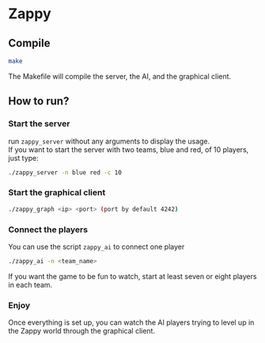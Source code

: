 # Zappy

## Compile

```bash
make
```

The Makefile will compile the server, the AI, and the graphical client.

## How to run?

### Start the server

run ```zappy_server``` without any arguments to display the usage.<br/>
If you want to start the server with two teams, blue and red, of 10 players, just type:
```bash
./zappy_server -n blue red -c 10
```

### Start the graphical client

```bash
./zappy_graph <ip> <port> (port by default 4242)
```

### Connect the players

You can use the script ```zappy_ai``` to connect one player
```bash
./zappy_ai -n <team_name>
```

If you want the game to be fun to watch, start at least seven or eight players in each team.

### Enjoy

Once everything is set up, you can watch the AI players trying to level up in the Zappy world through the graphical client.
